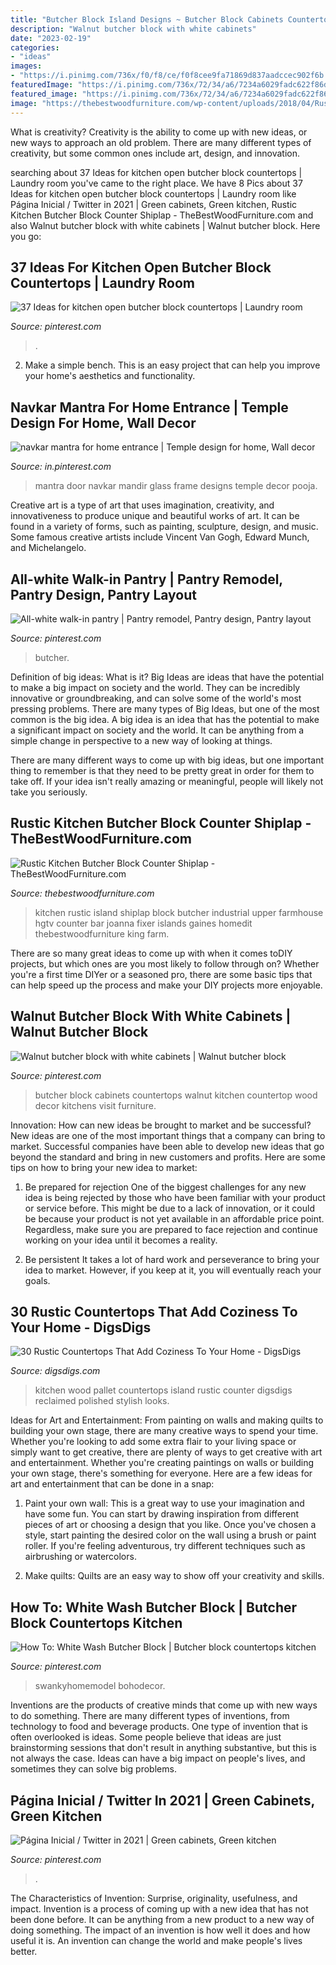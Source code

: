 ```yaml
---
title: "Butcher Block Island Designs ~ Butcher Block Cabinets Countertops Walnut Kitchen Countertop Wood Decor Kitchens Visit Furniture"
description: "Walnut butcher block with white cabinets"
date: "2023-02-19"
categories:
- "ideas"
images:
- "https://i.pinimg.com/736x/f0/f8/ce/f0f8cee9fa71869d837aadccec902f6b.jpg"
featuredImage: "https://i.pinimg.com/736x/72/34/a6/7234a6029fadc622f86d06c1bd0b33b5.jpg"
featured_image: "https://i.pinimg.com/736x/72/34/a6/7234a6029fadc622f86d06c1bd0b33b5.jpg"
image: "https://thebestwoodfurniture.com/wp-content/uploads/2018/04/Rustic-Kitchen-Butcher-Block-Counter-Shiplap.jpg"
---
```



What is creativity?
Creativity is the ability to come up with new ideas, or new ways to approach an old problem. There are many different types of creativity, but some common ones include art, design, and innovation.

	

		
searching about 37 Ideas for kitchen open butcher block countertops | Laundry room you've came to the right place. We have 8 Pics about 37 Ideas for kitchen open butcher block countertops | Laundry room like Página Inicial / Twitter in 2021 | Green cabinets, Green kitchen, Rustic Kitchen Butcher Block Counter Shiplap - TheBestWoodFurniture.com and also Walnut butcher block with white cabinets | Walnut butcher block. Here you go:
		
    
## 37 Ideas For Kitchen Open Butcher Block Countertops | Laundry Room

<img loading=lazy src="https://i.pinimg.com/736x/97/7e/7a/977e7afa8877b3351c7607755ac29910.jpg" onerror="this.onerror=null;this.src='https://tse4.mm.bing.net/th?id=OIP.bb3LR5GAi8HiAVZk9G4kOgAAAA&amp;pid=15.1';" alt="37 Ideas for kitchen open butcher block countertops | Laundry room">

_Source: pinterest.com_

>. 

	

2. Make a simple bench. This is an easy project that can help you improve your home's aesthetics and functionality. 

    
## Navkar Mantra For Home Entrance | Temple Design For Home, Wall Decor

<img loading=lazy src="https://i.pinimg.com/736x/f0/f8/ce/f0f8cee9fa71869d837aadccec902f6b.jpg" onerror="this.onerror=null;this.src='https://tse1.mm.bing.net/th?id=OIP.0IZn1UZu5Tf-eYtAEbHFggAAAA&amp;pid=15.1';" alt="navkar mantra for home entrance | Temple design for home, Wall decor">

_Source: in.pinterest.com_

>mantra door navkar mandir glass frame designs temple decor pooja. 

	

Creative art is a type of art that uses imagination, creativity, and innovativeness to produce unique and beautiful works of art. It can be found in a variety of forms, such as painting, sculpture, design, and music. Some famous creative artists include Vincent Van Gogh, Edward Munch, and Michelangelo.

    
## All-white Walk-in Pantry | Pantry Remodel, Pantry Design, Pantry Layout

<img loading=lazy src="https://i.pinimg.com/736x/08/f9/1f/08f91f365e0e00eb7b4314bcd37c15f6.jpg" onerror="this.onerror=null;this.src='https://tse3.mm.bing.net/th?id=OIP.qCovnBFPHVn0xWhTQWp0mAHaLH&amp;pid=15.1';" alt="All-white walk-in pantry | Pantry remodel, Pantry design, Pantry layout">

_Source: pinterest.com_

>butcher. 

	

Definition of big ideas: What is it?
Big Ideas are ideas that have the potential to make a big impact on society and the world. They can be incredibly innovative or groundbreaking, and can solve some of the world's most pressing problems.
There are many types of Big Ideas, but one of the most common is the big idea. A big idea is an idea that has the potential to make a significant impact on society and the world. It can be anything from a simple change in perspective to a new way of looking at things.

There are many different ways to come up with big ideas, but one important thing to remember is that they need to be pretty great in order for them to take off. If your idea isn't really amazing or meaningful, people will likely not take you seriously.

    
## Rustic Kitchen Butcher Block Counter Shiplap - TheBestWoodFurniture.com

<img loading=lazy src="https://thebestwoodfurniture.com/wp-content/uploads/2018/04/Rustic-Kitchen-Butcher-Block-Counter-Shiplap.jpg" onerror="this.onerror=null;this.src='https://tse2.mm.bing.net/th?id=OIP.bPh1G65Gyuo146guNz30ZQHaKO&amp;pid=15.1';" alt="Rustic Kitchen Butcher Block Counter Shiplap - TheBestWoodFurniture.com">

_Source: thebestwoodfurniture.com_

>kitchen rustic island shiplap block butcher industrial upper farmhouse hgtv counter bar joanna fixer islands gaines homedit thebestwoodfurniture king farm. 

	

There are so many great ideas to come up with when it comes toDIY projects, but which ones are you most likely to follow through on? Whether you're a first time DIYer or a seasoned pro, there are some basic tips that can help speed up the process and make your DIY projects more enjoyable.

    
## Walnut Butcher Block With White Cabinets | Walnut Butcher Block

<img loading=lazy src="https://i.pinimg.com/736x/00/1a/d1/001ad1f269411a8b605c4837ce343b38.jpg" onerror="this.onerror=null;this.src='https://tse4.mm.bing.net/th?id=OIP.C06g25NYTuyURsIZxGSNpAHaJ3&amp;pid=15.1';" alt="Walnut butcher block with white cabinets | Walnut butcher block">

_Source: pinterest.com_

>butcher block cabinets countertops walnut kitchen countertop wood decor kitchens visit furniture. 

	

Innovation: How can new ideas be brought to market and be successful?
New ideas are one of the most important things that a company can bring to market. Successful companies have been able to develop new ideas that go beyond the standard and bring in new customers and profits. Here are some tips on how to bring your new idea to market:
1. Be prepared for rejection
One of the biggest challenges for any new idea is being rejected by those who have been familiar with your product or service before. This might be due to a lack of innovation, or it could be because your product is not yet available in an affordable price point. Regardless, make sure you are prepared to face rejection and continue working on your idea until it becomes a reality.

2. Be persistent
It takes a lot of hard work and perseverance to bring your idea to market. However, if you keep at it, you will eventually reach your goals.

    
## 30 Rustic Countertops That Add Coziness To Your Home - DigsDigs

<img loading=lazy src="https://www.digsdigs.com/photos/2017/01/22-shabby-kitchen-island-completely-built-of-pallet-wood.jpg" onerror="this.onerror=null;this.src='https://tse4.mm.bing.net/th?id=OIP.cZjhgVL_qVVwnrQcz9N0swHaJ4&amp;pid=15.1';" alt="30 Rustic Countertops That Add Coziness To Your Home - DigsDigs">

_Source: digsdigs.com_

>kitchen wood pallet countertops island rustic counter digsdigs reclaimed polished stylish looks. 

	

Ideas for Art and Entertainment: From painting on walls and making quilts to building your own stage, there are many creative ways to spend your time.
Whether you're looking to add some extra flair to your living space or simply want to get creative, there are plenty of ways to get creative with art and entertainment. Whether you're creating paintings on walls or building your own stage, there's something for everyone. Here are a few ideas for art and entertainment that can be done in a snap:
1. Paint your own wall: This is a great way to use your imagination and have some fun. You can start by drawing inspiration from different pieces of art or choosing a design that you like. Once you've chosen a style, start painting the desired color on the wall using a brush or paint roller. If you're feeling adventurous, try different techniques such as airbrushing or watercolors.

2. Make quilts: Quilts are an easy way to show off your creativity and skills.

    
## How To: White Wash Butcher Block | Butcher Block Countertops Kitchen

<img loading=lazy src="https://i.pinimg.com/736x/72/34/a6/7234a6029fadc622f86d06c1bd0b33b5.jpg" onerror="this.onerror=null;this.src='https://tse3.mm.bing.net/th?id=OIP.tfbN_w4l_9zNUsiIgZmX5AHaLD&amp;pid=15.1';" alt="How To: White Wash Butcher Block | Butcher block countertops kitchen">

_Source: pinterest.com_

>swankyhomemodel bohodecor. 

	

Inventions are the products of creative minds that come up with new ways to do something. There are many different types of inventions, from technology to food and beverage products. One type of invention that is often overlooked is ideas. Some people believe that ideas are just brainstorming sessions that don't result in anything substantive, but this is not always the case. Ideas can have a big impact on people's lives, and sometimes they can solve big problems.

    
## Página Inicial / Twitter In 2021 | Green Cabinets, Green Kitchen

<img loading=lazy src="https://i.pinimg.com/736x/e6/e3/54/e6e3540cc2122153c99119aad8afdf05.jpg" onerror="this.onerror=null;this.src='https://tse1.mm.bing.net/th?id=OIP.dsxGOdtTlemQ0cAMpOktHwHaLH&amp;pid=15.1';" alt="Página Inicial / Twitter in 2021 | Green cabinets, Green kitchen">

_Source: pinterest.com_

>. 

	

The Characteristics of Invention: Surprise, originality, usefulness, and impact.
Invention is a process of coming up with a new idea that has not been done before. It can be anything from a new product to a new way of doing something. The impact of an invention is how well it does and how useful it is. An invention can change the world and make people's lives better.

